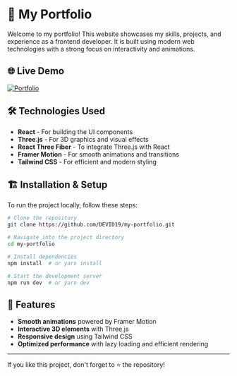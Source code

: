# 🚀 My Portfolio

Welcome to my portfolio! This website showcases my skills, projects, and experience as a frontend developer. It is built using modern web technologies with a strong focus on interactivity and animations.

## 🌐 Live Demo
[![Portfolio](https://img.shields.io/badge/Live-Demo-blue)](https://devidbisen.vercel.app)

## 🛠️ Technologies Used
- **React** - For building the UI components
- **Three.js** - For 3D graphics and visual effects
- **React Three Fiber** - To integrate Three.js with React
- **Framer Motion** - For smooth animations and transitions
- **Tailwind CSS** - For efficient and modern styling


## 🏗️ Installation & Setup

To run the project locally, follow these steps:

```sh
# Clone the repository
git clone https://github.com/DEVID19/my-portfolio.git

# Navigate into the project directory
cd my-portfolio

# Install dependencies
npm install  # or yarn install

# Start the development server
npm run dev  # or yarn dev
```

## 📌 Features
- **Smooth animations** powered by Framer Motion
- **Interactive 3D elements** with Three.js
- **Responsive design** using Tailwind CSS
- **Optimized performance** with lazy loading and efficient rendering


---

If you like this project, don't forget to ⭐ the repository!
